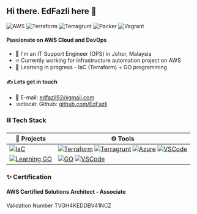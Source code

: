 ## Hi there. EdFazli here 👋  
  
![AWS](https://img.shields.io/badge/AWS-Associate-yellow)
![Terraform](https://img.shields.io/badge/Terraform-Beginner-blueviolet)
![Terragrunt](https://img.shields.io/badge/Terragrunt-Beginner-0dc0ef)
![Packer](https://img.shields.io/badge/Packer-Beginner-02a8ef)
![Vagrant](https://img.shields.io/badge/Vagrant-Beginner-2e71e5)
  
#### Passionate on AWS Cloud and DevOps  

- 🏢 I'm an IT Support Engineer (OPS) in Johor, Malaysia
- 🔥 Currently working for infrastructure automation project on AWS
- 🌱 Learning in progress - IaC (Terraform) + GO programming

#### ✍️ Lets get in touch  
- 📧 E-mail: [edfazli92@gmail.com](edfazli92@gmail.com)
- :octocat: Github: [github.com/EdFazli](https://github.com/EdFazli)

### ⛓️ Tech Stack  
  

| 📂 **Projects** | ⚙️ **Tools** |
|-|-|
| [![IaC](https://img.shields.io/static/v1?label=baseModules&message=%20&color=000605&logo=github&logoColor=white&labelColor=000605)](https://github.com/EdFazli/InfrasructureAsACode) | [![Terraform](https://img.shields.io/static/v1?label=&message=Terraform&color=blueviolet&logo=terraform&logoColor=FFFFFF)](https://www.terraform.io/) [![Terragrunt](https://img.shields.io/static/v1?label=&message=Terragrunt&color=0dc0ef&logo=terragrunt&logoColor=FFFFFF)](https://terragrunt.gruntwork.io/) [![Azure](https://img.shields.io/static/v1?label=&message=AzureDevOps&color=blue&logo=microsoft&logoColor=00a4ef)](https://azure.microsoft.com/en-us/services/devops/#overview) [![VSCode](https://img.shields.io/static/v1?label=&message=VSCode&color=347ebd&logo=visualstudio&logoColor=00a4ef)](https://code.visualstudio.com/)|
| [![Learning GO](https://img.shields.io/static/v1?label=LearningGO&message=%20&color=000605&logo=github&logoColor=white&labelColor=000605)](https://github.com/EdFazli/LearningGO) | [![GO](https://img.shields.io/static/v1?label&message=GO&color=white&logo=go&logoColor=5bc0de)](https://golang.org/) [![VSCode](https://img.shields.io/static/v1?label=&message=VSCode&color=347ebd&logo=visualstudio&logoColor=00a4ef)](https://code.visualstudio.com/)|
  
### ✨ Certification  
  
#### AWS Certified Solutions Architect - Associate  
Validation Number TVGH4KEDDBV41NCZ
